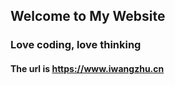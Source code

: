 ## Welcome to My Website

### Love coding, love thinking

#### The url is https://www.iwangzhu.cn


